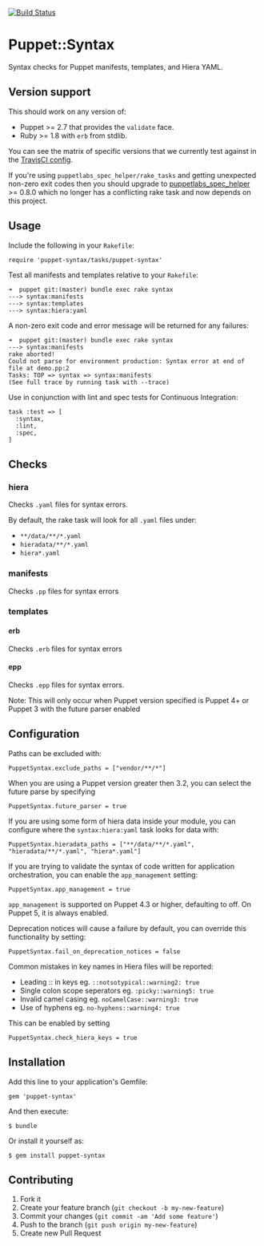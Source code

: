 [![Build Status](https://travis-ci.org/voxpupuli/puppet-syntax.svg?branch=master)](https://travis-ci.org/voxpupuli/puppet-syntax)

# Puppet::Syntax

Syntax checks for Puppet manifests, templates, and Hiera YAML.

## Version support

This should work on any version of:

- Puppet >= 2.7 that provides the `validate` face.
- Ruby >= 1.8 with `erb` from stdlib.

You can see the matrix of specific versions that we currently test against
in the [TravisCI config](.travis.yml).

If you're using `puppetlabs_spec_helper/rake_tasks` and getting unexpected
non-zero exit codes then you should upgrade to [puppetlabs_spec_helper][psh]
\>= 0.8.0 which no longer has a conflicting rake task and now depends on
this project.

[psh]: https://github.com/puppetlabs/puppetlabs_spec_helper

## Usage

Include the following in your `Rakefile`:

    require 'puppet-syntax/tasks/puppet-syntax'

Test all manifests and templates relative to your `Rakefile`:

    ➜  puppet git:(master) bundle exec rake syntax
    ---> syntax:manifests
    ---> syntax:templates
    ---> syntax:hiera:yaml

A non-zero exit code and error message will be returned for any failures:

    ➜  puppet git:(master) bundle exec rake syntax
    ---> syntax:manifests
    rake aborted!
    Could not parse for environment production: Syntax error at end of file at demo.pp:2
    Tasks: TOP => syntax => syntax:manifests
    (See full trace by running task with --trace)

Use in conjunction with lint and spec tests for Continuous Integration:

    task :test => [
      :syntax,
      :lint,
      :spec,
    ]

## Checks

### hiera

Checks `.yaml` files for syntax errors.

By default, the rake task will look for all `.yaml` files under:

* `**/data/**/*.yaml`
* `hieradata/**/*.yaml`
* `hiera*.yaml`

### manifests

Checks `.pp` files for syntax errors

### templates

#### erb

Checks `.erb` files for syntax errors

#### epp

Checks `.epp` files for syntax errors.

Note: This will only occur when Puppet version specified is Puppet 4+ or Puppet 3 with the future parser enabled

## Configuration

Paths can be excluded with:

    PuppetSyntax.exclude_paths = ["vendor/**/*"]

When you are using a Puppet version greater then 3.2, you can select the future parse by specifying

    PuppetSyntax.future_parser = true

If you are using some form of hiera data inside your module, you can configure where the `syntax:hiera:yaml` task looks for data with:

    PuppetSyntax.hieradata_paths = ["**/data/**/*.yaml", "hieradata/**/*.yaml", "hiera*.yaml"]

If you are trying to validate the syntax of code written for application orchestration, you can enable the `app_management` setting:

    PuppetSyntax.app_management = true

`app_management` is supported on Puppet 4.3 or higher, defaulting to off. On Puppet 5, it is always enabled.

Deprecation notices will cause a failure by default, you can override this functionality by setting:

    PuppetSyntax.fail_on_deprecation_notices = false

Common mistakes in key names in Hiera files will be reported:

- Leading :: in keys eg. `::notsotypical::warning2: true`
- Single colon scope seperators eg. `:picky::warning5: true`
- Invalid camel casing eg. `noCamelCase::warning3: true`
- Use of hyphens eg. `no-hyphens::warning4: true`

This can be enabled by setting

    PuppetSyntax.check_hiera_keys = true

## Installation

Add this line to your application's Gemfile:

    gem 'puppet-syntax'

And then execute:

    $ bundle

Or install it yourself as:

    $ gem install puppet-syntax

## Contributing

1. Fork it
2. Create your feature branch (`git checkout -b my-new-feature`)
3. Commit your changes (`git commit -am 'Add some feature'`)
4. Push to the branch (`git push origin my-new-feature`)
5. Create new Pull Request
